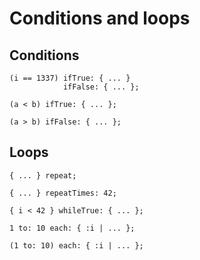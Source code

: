 # Conditions and loops
## Conditions
```
(i == 1337) ifTrue: { ... }
            ifFalse: { ... };

(a < b) ifTrue: { ... };

(a > b) ifFalse: { ... };
```

## Loops
```
{ ... } repeat;

{ ... } repeatTimes: 42;

{ i < 42 } whileTrue: { ... };

1 to: 10 each: { :i | ... };

(1 to: 10) each: { :i | ... };
```
